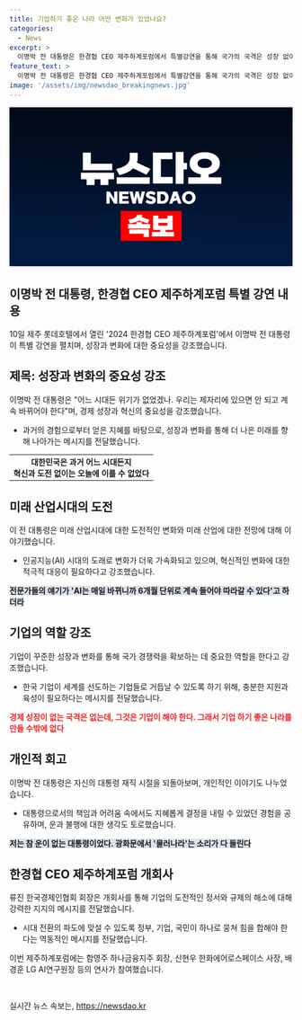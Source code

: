 ```yaml
---
title: 기업하기 좋은 나라 어떤 변화가 있었나요?
categories:
  - News
excerpt: >
  이명박 전 대통령은 한경협 CEO 제주하계포럼에서 특별강연을 통해 국가의 국격은 성장 없이는 유지할 수 없으며, 기업이 선도하여 경쟁력을 키워야 한다고 강조했다. 또한, 자신의 대통령 재직 시절을 돌아보며 운이 없는 불행한 대통령이었다고도 밝혔다. 이번 포럼은 대전환 시대, 초일류 기업으로 가는 길 - 도전과 혁신을 주제로 진행되며, 류진 한국경제인협회 회장 등이 발언할 예정이다.
feature_text: >
  이명박 전 대통령은 한경협 CEO 제주하계포럼에서 특별강연을 통해 국가의 국격은 성장 없이는 유지할 수 없으며, 기업이 선도하여 경쟁력을 키워야 한다고 강조했다. 또한, 자신의 대통령 재직 시절을 돌아보며 운이 없는 불행한 대통령이었다고도 밝혔다. 이번 포럼은 대전환 시대, 초일류 기업으로 가는 길 - 도전과 혁신을 주제로 진행되며, 류진 한국경제인협회 회장 등이 발언할 예정이다.
image: '/assets/img/newsdao_breakingnews.jpg'
---
```


<p><img src="/assets/img/newsdao_breakingnews.jpg" alt="firstkoreanews 속보" /></p>

<h2 data-ke-size="size24">이명박 전 대통령, 한경협 CEO 제주하계포럼 특별 강연 내용</h2>

<p data-ke-size="size16">10일 제주 롯데호텔에서 열린 '2024 한경협 CEO 제주하계포럼'에서 이명박 전 대통령이 특별 강연을 펼치며, 성장과 변화에 대한 중요성을 강조했습니다.</p>

<h2 data-ke-size="size26">제목: 성장과 변화의 중요성 강조</h2>

<p data-ke-size="size16">이명박 전 대통령은 "어느 시대든 위기가 없었겠나. 우리는 제자리에 있으면 안 되고 계속 바뀌어야 한다"며, 경제 성장과 혁신의 중요성을 강조했습니다.</p>

<ul>
  <li>과거의 경험으로부터 얻은 지혜를 바탕으로, 성장과 변화를 통해 더 나은 미래를 향해 나아가는 메시지를 전달했습니다.</li>
</ul>

<table>
  <tr>
    <td style="text-align: center; height: 17px;"><b>대한민국은 과거 어느 시대든지 <br /> 혁신과 도전 없이는 오늘에 이를 수 없었다</b></td>
  </tr>
</table>

<h2 data-ke-size="size26">미래 산업시대의 도전</h2>

<p data-ke-size="size16">이 전 대통령은 미래 산업시대에 대한 도전적인 변화와 미래 산업에 대한 전망에 대해 이야기했습니다.</p>

<ul>
  <li>인공지능(AI) 시대의 도래로 변화가 더욱 가속화되고 있으며, 혁신적인 변화에 대한 적극적 대응이 필요하다고 강조했습니다.</li>
</ul>

<p><b><span style="background-color: #21538527;">전문가들의 얘기가 'AI는 매일 바뀌니까 6개월 단위로 계속 들어야 따라갈 수 있다'고 하더라</span></b></p>

<h2 data-ke-size="size26">기업의 역할 강조</h2>

<p data-ke-size="size16">기업이 꾸준한 성장과 변화를 통해 국가 경쟁력을 확보하는 데 중요한 역할을 한다고 강조했습니다.</p>

<ul>
  <li>한국 기업이 세계를 선도하는 기업들로 거듭날 수 있도록 하기 위해, 충분한 지원과 육성이 필요하다는 메시지를 전달했습니다.</li>
</ul>

<p><b><span style="color: #ee2323;">경제 성장이 없는 국격은 없는데, 그것은 기업이 해야 한다. 그래서 기업 하기 좋은 나라를 만들 수밖에 없다</span></b></p>

<h2 data-ke-size="size26">개인적 회고</h2>

<p data-ke-size="size16">이명박 전 대통령은 자신의 대통령 재직 시절을 되돌아보며, 개인적인 이야기도 나누었습니다.</p>

<ul>
  <li>대통령으로서의 책임과 어려움 속에서도 지혜롭게 결정을 내릴 수 있었던 경험을 공유하며, 운과 불행에 대한 생각도 토로했습니다.</li>
</ul>

<p><b><span style="background-color: #21538527;">저는 참 운이 없는 대통령이었다. 광화문에서 '물러나라'는 소리가 다 들린다</span></b></p>

<h2 data-ke-size="size26">한경협 CEO 제주하계포럼 개회사</h2>

<p data-ke-size="size16">류진 한국경제인협회 회장은 개회사를 통해 기업의 도전적인 정서와 규제의 해소에 대해 강력한 지지의 메시지를 전달했습니다.</p>

<ul>
  <li>시대 전환의 파도에 맞설 수 있도록 정부, 기업, 국민이 하나로 뭉쳐 힘을 합해야 한다는 역동적인 메시지를 전달했습니다.</li>
</ul>

<p data-ke-size="size16">이번 제주하계포럼에는 함영주 하나금융지주 회장, 신현우 한화에어로스페이스 사장, 배경훈 LG AI연구원장 등의 연사가 참여했습니다.</p>

<p data-ke-size="size16">&nbsp;</p>
실시간 뉴스 속보는, <a href="https://newsdao.kr" rel="dofollow">https://newsdao.kr</a>



